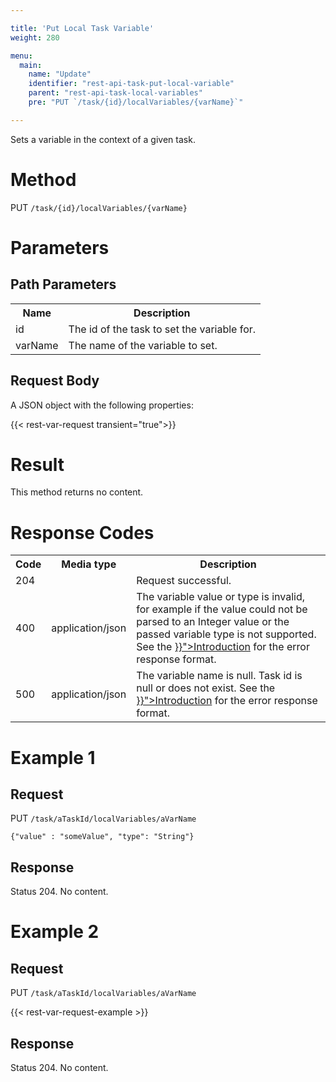 ```yaml
---

title: 'Put Local Task Variable'
weight: 280

menu:
  main:
    name: "Update"
    identifier: "rest-api-task-put-local-variable"
    parent: "rest-api-task-local-variables"
    pre: "PUT `/task/{id}/localVariables/{varName}`"

---
```



Sets a variable in the context of a given task.


# Method

PUT `/task/{id}/localVariables/{varName}`


# Parameters

## Path Parameters

<table class="table table-striped">
  <tr>
    <th>Name</th>
    <th>Description</th>
  </tr>
  <tr>
    <td>id</td>
    <td>The id of the task to set the variable for.</td>
  </tr>
  <tr>
    <td>varName</td>
    <td>The name of the variable to set.</td>
  </tr>
</table>

## Request Body

A JSON object with the following properties:

{{< rest-var-request transient="true">}}


# Result

This method returns no content.


# Response Codes

<table class="table table-striped">
  <tr>
    <th>Code</th>
    <th>Media type</th>
    <th>Description</th>
  </tr>
  <tr>
    <td>204</td>
    <td></td>
    <td>Request successful.</td>
  </tr>
  <tr>
    <td>400</td>
    <td>application/json</td>
    <td>The variable value or type is invalid, for example if the value could not be parsed to an Integer value or the passed variable type is not supported. See the <a href="{{< relref "reference/rest/overview/_index.md#error-handling" >}}">Introduction</a> for the error response format.</td>
  </tr>
  <tr>
    <td>500</td>
    <td>application/json</td>
    <td>The variable name is null. Task id is null or does not exist. See the <a href="{{< relref "reference/rest/overview/_index.md#error-handling" >}}">Introduction</a> for the error response format.</td>
  </tr>
</table>


# Example 1

## Request

PUT `/task/aTaskId/localVariables/aVarName`

    {"value" : "someValue", "type": "String"}

## Response

Status 204. No content.


# Example 2

## Request

PUT `/task/aTaskId/localVariables/aVarName`

{{< rest-var-request-example >}}

## Response

Status 204. No content.